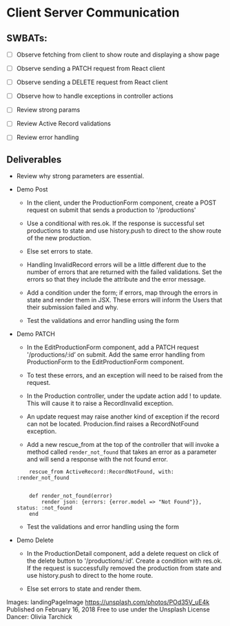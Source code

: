 # Client Server Communication
## SWBATs:
- [ ] Observe fetching from client to show route and displaying a show page
- [ ] Observe sending a PATCH request from React client
- [ ] Observe sending a DELETE request from React client
- [ ] Observe how to handle exceptions in controller actions
- [ ] Review strong params
- [ ] Review Active Record validations
- [ ] Review error handling


## Deliverables
- Review why strong parameters are essential. 

- Demo Post
    - In the client, under the ProductionForm component, create a POST request on submit that sends a production to '/productions'

    - Use a conditional with res.ok. If the response is successful set productions to state and use history.push to direct to the show route of the new production. 
    - Else set errors to state. 

    - Handling InvalidRecord errors will be a little different due to the number of errors that are returned with the failed validations. Set the errors so that they include the attribute and the error message. 
    
    - Add a condition under the form; if errors, map through the errors in state and render them in JSX. These errors will inform the Users that their submission failed and why.
    
    - Test the validations and error handling using the form
    
- Demo PATCH
    - In the EditProductionForm component, add a PATCH request  '/productions/:id’ on submit. Add the same error handling from ProductionForm to the  EditProductionForm component.

    - To test these errors, and an exception will need to be raised from the request. 
    - In the Production controller, under the update action add ! to update. This will cause it to raise a RecordInvalid exception. 

    - An update request may raise another kind of exception if the record can not be located. Producion.find raises a RecordNotFound exception. 

    - Add a new rescue_from at the top of the controller that will invoke a method called `render_not_found` that takes an error as a parameter and will send a response with the not found error. 

    ```
        rescue_from ActiveRecord::RecordNotFound, with: :render_not_found


        def render_not_found(error)
            render json: {errors: {error.model => "Not Found"}}, status: :not_found
        end
    ```
    - Test the validations and error handling using the form

- Demo Delete
    - In the ProductionDetail component, add a delete request on click of the delete button to  '/productions/:id’. Create a condition with res.ok. If the request is successfully removed the production from state and use history.push to direct to the home route.

    - Else set errors to state and render them. 





Images:
landingPageImage
https://unsplash.com/photos/POd35V_uE4k
Published on February 16, 2018
Free to use under the Unsplash License
Dancer: Olivia Tarchick
